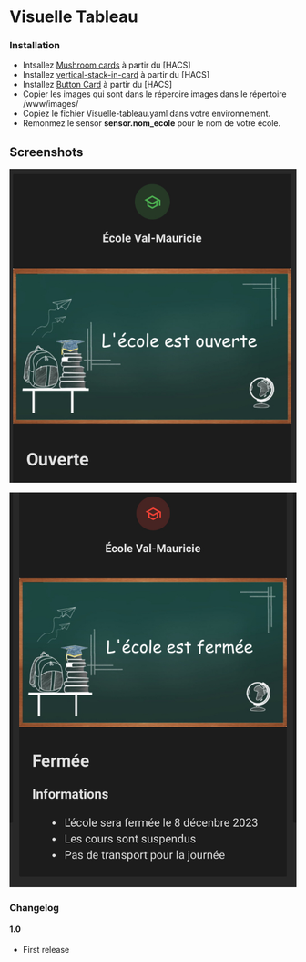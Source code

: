 # Visuelle Tableau

### Installation
- Intsallez [Mushroom cards](https://github.com/piitaya/lovelace-mushroom) à partir du [HACS]
- Installez [vertical-stack-in-card](https://github.com/ofekashery/vertical-stack-in-card) à partir du [HACS]
- Installez [Button Card](https://github.com/custom-cards/button-card) à partir du [HACS] 
- Copier les images qui sont dans le réperoire images  dans le répertoire /www/images/
- Copiez le fichier Visuelle-tableau.yaml dans votre environnement.
- Remonmez le sensor **sensor.nom_ecole** pour le nom de votre école.

## Screenshots

![Markdown Tableau](exemples/stat_tableau_ecole_ouverte.jpg)

![Markdown Tableau](exemples/stat_tableau_ecole_fermee.jpg)

### Changelog
#### 1.0
- First release

